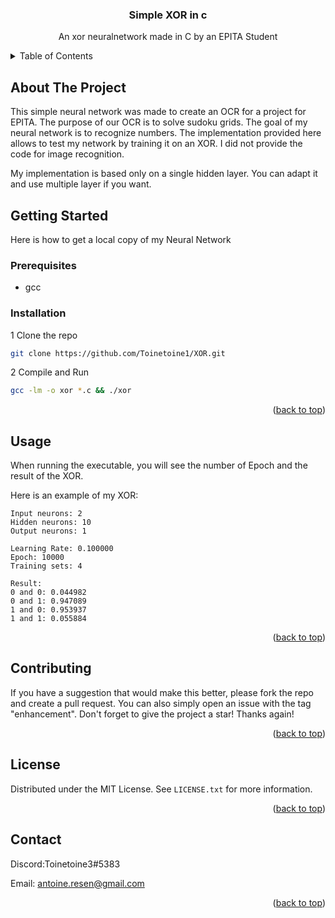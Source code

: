 <a name="readme-top"></a>

<h3 align="center">Simple XOR in c</h3>

  <p align="center">
    An xor neuralnetwork made in C by an EPITA Student
    <br />

<details>
  <summary>Table of Contents</summary>
  <ol>
    <li>
      <a href="#about-the-project">About The Project</a>
    </li>
    <li>
      <a href="#getting-started">Getting Started</a>
      <ul>
        <li><a href="#prerequisites">Prerequisites</a></li>
        <li><a href="#installation">Installation</a></li>
      </ul>
    </li>
    <li><a href="#usage">Usage</a></li>
    <li><a href="#license">License</a></li>
    <li><a href="#contact">Contact</a></li>
    <li><a href="#acknowledgments">Acknowledgments</a></li>
  </ol>
</details>



<!-- ABOUT THE PROJECT -->
## About The Project

This simple neural network was made to create an OCR for a project for EPITA.
The purpose of our OCR is to solve sudoku grids. The goal of my neural network is to recognize numbers.
The implementation provided here allows to test my network by training it on an XOR. I did not provide the code for image recognition.

My implementation is based only on a single hidden layer.
You can adapt it and use multiple layer if you want.

<!-- GETTING STARTED -->
## Getting Started

Here is how to get a local copy of my Neural Network

### Prerequisites

* gcc

### Installation

1 Clone the repo
   ```sh
   git clone https://github.com/Toinetoine1/XOR.git
   ```
2 Compile and Run
   ```sh
   gcc -lm -o xor *.c && ./xor
   ```

<p align="right">(<a href="#readme-top">back to top</a>)</p>


<!-- USAGE EXAMPLES -->
## Usage

When running the executable, you will see the number of Epoch and the result of the XOR.

Here is an example of my XOR:
```
Input neurons: 2
Hidden neurons: 10
Output neurons: 1

Learning Rate: 0.100000
Epoch: 10000
Training sets: 4

Result:
0 and 0: 0.044982
0 and 1: 0.947089
1 and 0: 0.953937
1 and 1: 0.055884
```

<p align="right">(<a href="#readme-top">back to top</a>)</p>


<!-- CONTRIBUTING -->
## Contributing

If you have a suggestion that would make this better, please fork the repo and create a pull request. You can also simply open an issue with the tag "enhancement".
Don't forget to give the project a star! Thanks again!

<p align="right">(<a href="#readme-top">back to top</a>)</p>

<!-- LICENSE -->
## License

Distributed under the MIT License. See `LICENSE.txt` for more information.

<p align="right">(<a href="#readme-top">back to top</a>)</p>



<!-- CONTACT -->
## Contact

Discord:Toinetoine3#5383

Email: antoine.resen@gmail.com

<p align="right">(<a href="#readme-top">back to top</a>)</p>